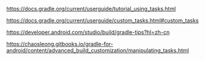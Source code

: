 https://docs.gradle.org/current/userguide/tutorial_using_tasks.html

https://docs.gradle.org/current/userguide/custom_tasks.html#custom_tasks

https://developer.android.com/studio/build/gradle-tips?hl=zh-cn

https://chaosleong.gitbooks.io/gradle-for-android/content/advanced_build_customization/manipulating_tasks.html